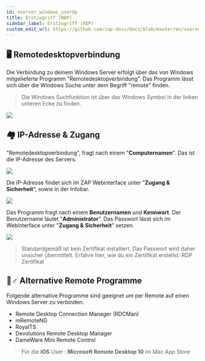 ```yaml
---
id: vserver_windows_userdp
title: Erstzugriff (RDP)
sidebar_label: Erstzugriff (RDP)
custom_edit_url: https://github.com/zap-docs/docs/blob/master/en/vserver_windows_userdp.md
---
```


## 🖥 Remotedesktopverbindung

Die Verbindung zu deinem Windows Server erfolgt über das von Windows mitgelieferte Programm "Remotedesktopverbindung".  Das Programm lässt sich über die Windows Suche unter dem Begriff "remote" finden.

> Die Windows Suchfunktion ist über das Windows Symbol in der linken unteren Ecke zu finden.

![](https://i.imgur.com/Qw6aXLC.png)

## 🏘 IP-Adresse & Zugang

"Remotedesktopverbindung", fragt nach einem "**Computernamen**". Das ist die IP-Adresse des Servers.

![](https://i.imgur.com/mA623fL.png)

Die IP-Adresse findet sich im ZAP Webinterface unter "**Zugang & Sicherheit**", sowie in der Infobar.

![](https://i.imgur.com/UomsPjz.png)

Das Programm fragt nach einem **Benutzernamen** und **Kennwort**. Der Benutzername lautet "**Administrator**". Das Passwort lässt sich im Webinterface unter "**Zugang & Sicherheit**" setzen.

![](https://i.imgur.com/eRrhKND.png)

> Standardgemäß ist kein Zertifikat installiert. Das Passwort wird daher unsicher übermittelt. Erfahre hier, wie du ein Zertifikat erstellst: RDP Zertifikat


## 🤷♂ Alternative Remote Programme

Folgende alternative Programme sind geeignet um per Remote auf einen Windows Server zu verbinden: 

- Remote Desktop Connection Manager (RDCMan)
- mRemoteNG
- RoyalTS
- Devolutions Remote Desktop Manager
- DameWare Mini Remote Control

> Für die **iOS** User : **Microsoft Remote Desktop 10** im Mac App Store